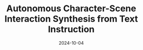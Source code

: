 ---
title: "Autonomous Character-Scene Interaction Synthesis from Text Instruction"
date: 2024-10-04
# summary: "Self-supervised learning has proved effective for skeletonbased human action understanding. However, previous works either rely on contrastive learning that suffers false negative problems or are based on reconstruction that learns too much unessential low-level clues, leading to limited representations for downstream tasks. Recently, great advances have been made in generative learning, which is naturally a challenging yet meaningful pretext task to model the general underlying data distributions. However, the representation learning capacity of generative models is under-explored, especially for the skeletons with spacial sparsity and temporal redundancy. To this end, we propose Masked Conditional Diffusion (MacDiff) as a unified framework for human skeleton modeling. For the first time, we leverage diffusion models as effective skeleton representation learners. Specifically, we train a diffusion decoder conditioned on the representations extracted by a semantic encoder. Randommasking is applied to encoder inputs to introduce a information bottleneck and remove redundancy of skeletons. Furthermore, we theoretically demonstrate that our generative objective involves the contrastive learning objective which aligns the masked and noisy views. Meanwhile, it also enforces the representation to complement for the noisy view, leading to better generalization performance. MacDiff achieves state-ofthe-art performance on representation learning benchmarks while maintaining the competence for generative tasks. Moreover, we leverage the diffusion model for data augmentation, significantly enhancing the finetuning performance in scenarios with scarce labeled data."
externalUrl: ""
arxiv: "https://arxiv.org/abs/2410.03187"
github: ''
authors:
- Nan Jiang
- Zimo He
- Zi Wang
- Hongjie Li
- Yixin Chen
- Siyuan Huang
- Yixin Zhu
highlightAuthors:
- Hongjie Li
tags:
- arxiv
---